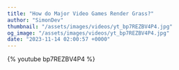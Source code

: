 ```yaml
---
title: "How do Major Video Games Render Grass?"
author: "SimonDev"
thumbnail: "/assets/images/videos/yt_bp7REZBV4P4.jpg"
og_image: "/assets/images/videos/yt_bp7REZBV4P4.jpg"
date: "2023-11-14 02:00:57 +0000"
---
```


{% youtube bp7REZBV4P4 %}